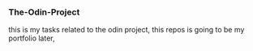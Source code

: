 ### The-Odin-Project

this is my tasks related to the odin project, this repos is going to be my portfolio later,
